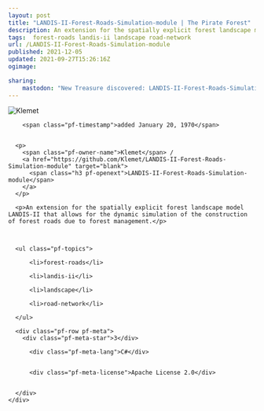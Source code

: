 ```yaml
---
layout: post
title: "LANDIS-II-Forest-Roads-Simulation-module | The Pirate Forest"
description: An extension for the spatially explicit forest landscape model LANDIS-II that allows for the dynamic simulation of the construction of forest roads due to forest management.
tags:  forest-roads landis-ii landscape road-network
url: /LANDIS-II-Forest-Roads-Simulation-module
published: 2021-12-05
updated: 2021-09-27T15:26:16Z
ogimage: 

sharing:
    mastodon: "New Treasure discovered: LANDIS-II-Forest-Roads-Simulation-module, An extension for the spatially explicit forest landscape model LANDIS-II that allows for the dynamic simulation of the construction of forest roads due to forest management."
---
```

<div class="pf-night-sky-spacer">
    <div id="pf-night-sky" data-stars="3" data-owner="Klemet" data-repo="LANDIS-II-Forest-Roads-Simulation-module"></div>
    <div class="">
        <dialog>
            Inhalt des Dialogs
        </dialog>
    </div>
</div>


<div class="pf-row pf-pirate pf-small-column" data-pirate-id="lFLeD7ba7CZwtcMb1p6Ma">
    <div>
      <!--<a href="https://github.com/Klemet" target="blank">-->
        <div class="pf-pirate-avatar">
          <div class="pf-cross pf-clickable"  onclick="collect('lFLeD7ba7CZwtcMb1p6Ma'); return false;"></div>
          <img src="https://avatars.githubusercontent.com/u/41070328?v=4" title="Klemet" alt="Klemet"/>
      </div>
      <!--</a>
      <div class="pf-pirate-actions">
        <a class="pf-treasure-add"  title="save in my treasure chest" onclick="collect('lFLeD7ba7CZwtcMb1p6Ma'); return false;" href="#">
          <img src="./assets/coin.svg" alt="treasure"/>
        </a>
        <a class="pf-treasure-remove" onclick="throwAway('lFLeD7ba7CZwtcMb1p6Ma'); return false;">remove</a>
      </div>-->
    </div>
    <div class="pf-ship">
      
        <span class="pf-timestamp">added January 20, 1970</span>
      
      
      <p>
        <span class="pf-owner-name">Klemet</span> / 
        <a href="https://github.com/Klemet/LANDIS-II-Forest-Roads-Simulation-module" target="blank">
          <span class="h3 pf-openext">LANDIS-II-Forest-Roads-Simulation-module</span>
        </a>
      </p>

      <p>An extension for the spatially explicit forest landscape model LANDIS-II that allows for the dynamic simulation of the construction of forest roads due to forest management.</p>

      

      <ul class="pf-topics">
        
          <li>forest-roads</li>
        
          <li>landis-ii</li>
        
          <li>landscape</li>
        
          <li>road-network</li>
        
      </ul>

      <div class="pf-row pf-meta">
        <div class="pf-meta-star">3</div>
        
          <div class="pf-meta-lang">C#</div>
        
        
          <div class="pf-meta-license">Apache License 2.0</div>
        
        
      </div>
    </div>
  </div>
